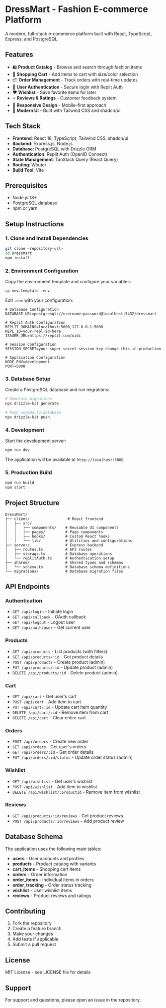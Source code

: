 # DressMart - Fashion E-commerce Platform

A modern, full-stack e-commerce platform built with React, TypeScript, Express, and PostgreSQL.

## Features

- 🛍️ **Product Catalog** - Browse and search through fashion items
- 🛒 **Shopping Cart** - Add items to cart with size/color selection
- 📦 **Order Management** - Track orders with real-time updates
- 👤 **User Authentication** - Secure login with Replit Auth
- ❤️ **Wishlist** - Save favorite items for later
- ⭐ **Reviews & Ratings** - Customer feedback system
- 📱 **Responsive Design** - Mobile-first approach
- 🎨 **Modern UI** - Built with Tailwind CSS and shadcn/ui

## Tech Stack

- **Frontend**: React 18, TypeScript, Tailwind CSS, shadcn/ui
- **Backend**: Express.js, Node.js
- **Database**: PostgreSQL with Drizzle ORM
- **Authentication**: Replit Auth (OpenID Connect)
- **State Management**: TanStack Query (React Query)
- **Routing**: Wouter
- **Build Tool**: Vite

## Prerequisites

- Node.js 18+ 
- PostgreSQL database
- npm or yarn

## Setup Instructions

### 1. Clone and Install Dependencies

```bash
git clone <repository-url>
cd DressMart
npm install
```

### 2. Environment Configuration

Copy the environment template and configure your variables:

```bash
cp env.template .env
```

Edit `.env` with your configuration:

```env
# Database Configuration
DATABASE_URL=postgresql://username:password@localhost:5432/dressmart

# Replit Auth Configuration
REPLIT_DOMAINS=localhost:5000,127.0.0.1:5000
REPL_ID=your-repl-id-here
ISSUER_URL=https://replit.com/oidc

# Session Configuration
SESSION_SECRET=your-super-secret-session-key-change-this-in-production

# Application Configuration
NODE_ENV=development
PORT=5000
```

### 3. Database Setup

Create a PostgreSQL database and run migrations:

```bash
# Generate migrations
npx drizzle-kit generate

# Push schema to database
npx drizzle-kit push
```

### 4. Development

Start the development server:

```bash
npm run dev
```

The application will be available at `http://localhost:5000`

### 5. Production Build

```bash
npm run build
npm start
```

## Project Structure

```
DressMart/
├── client/                 # React frontend
│   ├── src/
│   │   ├── components/    # Reusable UI components
│   │   ├── pages/         # Page components
│   │   ├── hooks/         # Custom React hooks
│   │   └── lib/           # Utilities and configurations
├── server/                # Express backend
│   ├── routes.ts          # API routes
│   ├── storage.ts         # Database operations
│   └── replitAuth.ts      # Authentication setup
├── shared/                # Shared types and schemas
│   └── schema.ts          # Database schema definitions
└── migrations/            # Database migration files
```

## API Endpoints

### Authentication
- `GET /api/login` - Initiate login
- `GET /api/callback` - OAuth callback
- `GET /api/logout` - Logout user
- `GET /api/auth/user` - Get current user

### Products
- `GET /api/products` - List products (with filters)
- `GET /api/products/:id` - Get product details
- `POST /api/products` - Create product (admin)
- `PUT /api/products/:id` - Update product (admin)
- `DELETE /api/products/:id` - Delete product (admin)

### Cart
- `GET /api/cart` - Get user's cart
- `POST /api/cart` - Add item to cart
- `PUT /api/cart/:id` - Update cart item quantity
- `DELETE /api/cart/:id` - Remove item from cart
- `DELETE /api/cart` - Clear entire cart

### Orders
- `POST /api/orders` - Create new order
- `GET /api/orders` - Get user's orders
- `GET /api/orders/:id` - Get order details
- `PUT /api/orders/:id/status` - Update order status (admin)

### Wishlist
- `GET /api/wishlist` - Get user's wishlist
- `POST /api/wishlist` - Add item to wishlist
- `DELETE /api/wishlist/:productId` - Remove item from wishlist

### Reviews
- `GET /api/products/:id/reviews` - Get product reviews
- `POST /api/products/:id/reviews` - Add product review

## Database Schema

The application uses the following main tables:

- **users** - User accounts and profiles
- **products** - Product catalog with variants
- **cart_items** - Shopping cart items
- **orders** - Order information
- **order_items** - Individual items in orders
- **order_tracking** - Order status tracking
- **wishlist** - User wishlist items
- **reviews** - Product reviews and ratings

## Contributing

1. Fork the repository
2. Create a feature branch
3. Make your changes
4. Add tests if applicable
5. Submit a pull request

## License

MIT License - see LICENSE file for details

## Support

For support and questions, please open an issue in the repository.
